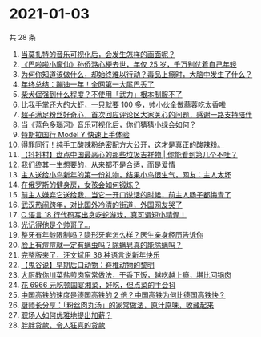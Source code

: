 # 2021-01-03

共 28 条

<!-- BEGIN ZHIHUVIDEO -->
<!-- 最后更新时间 Sun Jan 03 2021 16:14:39 GMT+0800 (CST) -->
1. [当莫扎特的音乐可视化后，会发生怎样的画面呢？](https://www.zhihu.com/zvideo/1327235915975372800)
1. [《巴啦啦小魔仙》孙侨潞心梗去世，年仅 25 岁，千万别仗着自己年轻](https://www.zhihu.com/zvideo/1329041748782665728)
1. [为何你知道该做什么，却始终难以行动？毒品上瘾时，大脑中发生了什么？](https://www.zhihu.com/zvideo/1328807527476514816)
1. [年终总结：蹦迪一年！全网第一大尾巴丢了](https://www.zhihu.com/zvideo/1327955628480901120)
1. [柴犬倔强到什么程度？不使用「武力」根本制服不了](https://www.zhihu.com/zvideo/1328056515631710208)
1. [比我手掌还大的大虾，一只就要 100 多，帅小伙全做蒜蓉吃太香啦](https://www.zhihu.com/zvideo/1328730571602911232)
1. [超子满足粉丝好奇心，首次回应评论区大家关心的问题，感谢一路支持陪伴](https://www.zhihu.com/zvideo/1328751561795805184)
1. [当《蓝色多瑙河》音乐可视化后，你们猜猜小绿会如何？](https://www.zhihu.com/zvideo/1327251103579410432)
1. [特斯拉国行 Model Y 快速上手体验](https://www.zhihu.com/zvideo/1328701285164646400)
1. [得罪同行！纯手工酸辣粉绝密配方大公开，这才是真正的酸辣粉。](https://www.zhihu.com/zvideo/1328383408821350400)
1. [【抖抖村】盘点中国最恶心的那些垃圾吉祥物 | 你能看到第几个不吐？](https://www.zhihu.com/zvideo/1327707986915962880)
1. [我们终其一生想要的，从来都不是合适，而是爱情](https://www.zhihu.com/zvideo/1328651233133600768)
1. [主人送给小鸟新年的第一份礼物，结果小鸟很生气，网友：主人太坏](https://www.zhihu.com/zvideo/1328718359836041216)
1. [在俄罗斯的健身房，女孩会如何锻炼？](https://www.zhihu.com/zvideo/1327314435221299200)
1. [前主人嫌弃它送给我，当它一开口说话的时候，前主人肠子都悔青了](https://www.zhihu.com/zvideo/1327645997884133376)
1. [武汉热闹跨年，对比国外冷清的街道，外国网友哭了](https://www.zhihu.com/zvideo/1328836753344524288)
1. [C 语言 18 行代码写出贪吃蛇游戏，真可谓短小精悍！](https://www.zhihu.com/zvideo/1328051705746186240)
1. [光记得他是个帅哥了…](https://www.zhihu.com/zvideo/1326565697255129088)
1. [整牙有年龄限制吗？隐形牙套怎么样？医生亲身经历告诉你](https://www.zhihu.com/zvideo/1328656364643016704)
1. [脸上有痘痘就一定有螨虫吗？除螨皂真的能除螨吗？](https://www.zhihu.com/zvideo/1328052377267113984)
1. [完整版来了，汪文斌用 36 种语言说新年快乐](https://www.zhihu.com/zvideo/1328640829905780736)
1. [【鬼谷说】早期后口动物：脊椎动物的黎明](https://www.zhihu.com/zvideo/1328654416044621824)
1. [大厨教你川菜盐煎肉家常做法，干香下饭，越吃越上瘾，堪比回锅肉](https://www.zhihu.com/zvideo/1328711060786573312)
1. [花 6966 元吃顿国宴湘菜，好吃，但点菜的手会抖](https://www.zhihu.com/zvideo/1328772009082880000)
1. [中国高铁的速度是德国高铁的 2 倍？中国高铁为何比德国高铁快？](https://www.zhihu.com/zvideo/1328017705530626048)
1. [厨师长分享：「粉丝肉丸汤」的家常做法，原汁原味，收藏起来](https://www.zhihu.com/zvideo/1328687249110413312)
1. [职场人如何优雅地提出加薪？](https://www.zhihu.com/zvideo/1327988903216181248)
1. [胖胖贷款，令人狂喜的贷款](https://www.zhihu.com/zvideo/1328473404006166528)
<!-- END ZHIHUVIDEO -->

